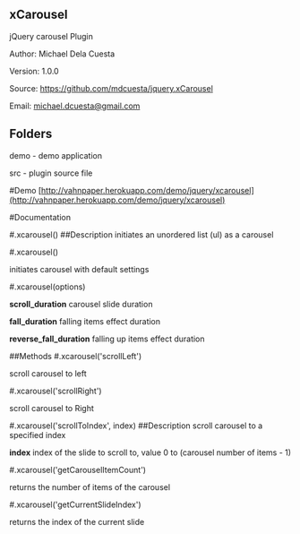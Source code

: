 ## xCarousel
jQuery carousel Plugin

Author: Michael Dela Cuesta

Version: 1.0.0

Source: https://github.com/mdcuesta/jquery.xCarousel

Email: michael.dcuesta@gmail.com


## Folders

demo - demo application

src - plugin source file

#Demo
[http://vahnpaper.herokuapp.com/demo/jquery/xcarousel](http://vahnpaper.herokuapp.com/demo/jquery/xcarousel)

#Documentation

#.xcarousel()
##Description
initiates an unordered list (ul) as a carousel

#.xcarousel()

initiates carousel with default settings

#.xcarousel(options)

**scroll_duration** carousel slide duration

**fall_duration** falling items effect duration

**reverse_fall_duration** falling up items effect duration

##Methods
#.xcarousel('scrollLeft')

scroll carousel to left

#.xcarousel('scrollRight')

scroll carousel to Right

#.xcarousel('scrollToIndex', index)
##Description
scroll carousel to a specified index

**index** index of the slide to scroll to, value 0 to (carousel number of items - 1)

#.xcarousel('getCarouselItemCount')

returns the number of items of the carousel

#.xcarousel('getCurrentSlideIndex')

returns the index of the current slide

